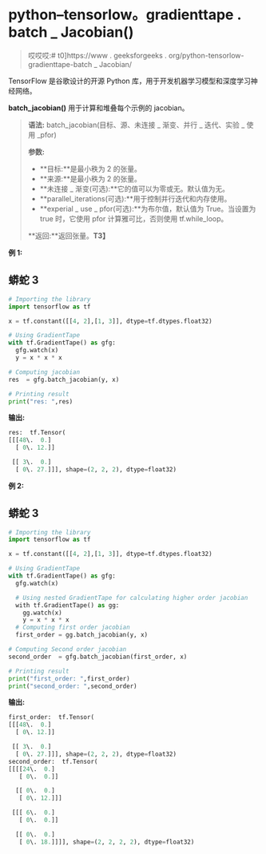 # python–tensorlow。gradienttape . batch _ Jacobian()

> 哎哎哎:# t0]https://www . geeksforgeeks . org/python-tensorlow-gradienttape-batch _ Jacobian/

TensorFlow 是谷歌设计的开源 Python 库，用于开发机器学习模型和深度学习神经网络。

**batch_jacobian()** 用于计算和堆叠每个示例的 jacobian。

> **语法:** batch_jacobian(目标、源、未连接 _ 渐变、并行 _ 迭代、实验 _ 使用 _pfor)
> 
> **参数:**
> 
> *   **目标:**是最小秩为 2 的张量。
> *   **来源:**是最小秩为 2 的张量。
> *   **未连接 _ 渐变(可选):**它的值可以为零或无。默认值为无。
> *   **parallel_iterations(可选):**用于控制并行迭代和内存使用。
> *   **experial _ use _ pfor(可选):**为布尔值，默认值为 True。当设置为 true 时，它使用 pfor 计算雅可比，否则使用 tf.while_loop。
> 
> **返回:**返回张量。**T3】**

**例 1:**

## 蟒蛇 3

```py
# Importing the library
import tensorflow as tf

x = tf.constant([[4, 2],[1, 3]], dtype=tf.dtypes.float32)

# Using GradientTape
with tf.GradientTape() as gfg:
  gfg.watch(x)
  y = x * x * x

# Computing jacobian
res  = gfg.batch_jacobian(y, x) 

# Printing result
print("res: ",res)
```

**输出:**

```py
res:  tf.Tensor(
[[[48\.  0.]
  [ 0\. 12.]]

 [[ 3\.  0.]
  [ 0\. 27.]]], shape=(2, 2, 2), dtype=float32)

```

**例 2:**

## 蟒蛇 3

```py
# Importing the library
import tensorflow as tf

x = tf.constant([[4, 2],[1, 3]], dtype=tf.dtypes.float32)

# Using GradientTape
with tf.GradientTape() as gfg:
  gfg.watch(x)

  # Using nested GradientTape for calculating higher order jacobian
  with tf.GradientTape() as gg:
    gg.watch(x)
    y = x * x * x
  # Computing first order jacobian
  first_order = gg.batch_jacobian(y, x)

# Computing Second order jacobian
second_order  = gfg.batch_jacobian(first_order, x) 

# Printing result
print("first_order: ",first_order)
print("second_order: ",second_order)
```

**输出:**

```py
first_order:  tf.Tensor(
[[[48\.  0.]
  [ 0\. 12.]]

 [[ 3\.  0.]
  [ 0\. 27.]]], shape=(2, 2, 2), dtype=float32)
second_order:  tf.Tensor(
[[[[24\.  0.]
   [ 0\.  0.]]

  [[ 0\.  0.]
   [ 0\. 12.]]]

 [[[ 6\.  0.]
   [ 0\.  0.]]

  [[ 0\.  0.]
   [ 0\. 18.]]]], shape=(2, 2, 2, 2), dtype=float32)

```